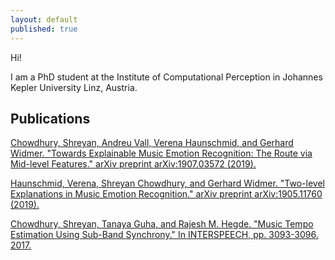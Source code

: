 ```yaml
---
layout: default
published: true
---
```

Hi!

I am a PhD student at the Institute of Computational Perception in Johannes Kepler University Linz, Austria.

## Publications

[Chowdhury, Shreyan, Andreu Vall, Verena Haunschmid, and Gerhard Widmer. "Towards Explainable Music Emotion Recognition: The Route via Mid-level Features." arXiv preprint arXiv:1907.03572 (2019).](https://arxiv.org/abs/1907.03572)

[Haunschmid, Verena, Shreyan Chowdhury, and Gerhard Widmer. "Two-level Explanations in Music Emotion Recognition." arXiv preprint arXiv:1905.11760 (2019).](https://arxiv.org/abs/1905.11760)

[Chowdhury, Shreyan, Tanaya Guha, and Rajesh M. Hegde. "Music Tempo Estimation Using Sub-Band Synchrony." In INTERSPEECH, pp. 3093-3096. 2017.](https://www.isca-speech.org/archive/Interspeech_2017/pdfs/1000.PDF)


